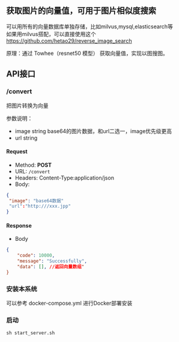 ## 获取图片的向量值，可用于图片相似度搜索

可以用所有的向量数据库单独存储，比如milvus,mysql,elasticsearch等 \
如果用milvus搭配，可以直接使用这个 https://github.com/hetao29/reverse_image_search

原理：通过 Towhee（resnet50 模型） 获取向量值，实现以图搜图。


## API接口

### /convert

把图片转换为向量

参数说明：
* image string base64的图片数据，和url二选一，image优先级更高
* url string 

#### Request

- Method: **POST**
- URL:  ```/convert```
- Headers: Content-Type:application/json
- Body:

```json
{
 "image": "base64数据"
 "url":"http:///xxx.jpp"
}
```

#### Response

- Body

```json
{
    "code": 10000,
    "message": "Successfully",
    "data": [], //返回向量数组"
}
```
### 安装本系统

可以参考 docker-compose.yml 进行Docker部署安装


### 启动

```
sh start_server.sh
```
